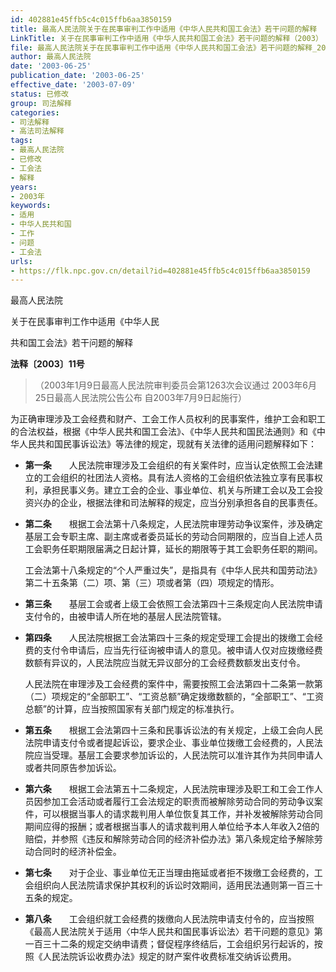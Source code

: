```yaml
---
id: 402881e45ffb5c4c015ffb6aa3850159
title: 最高人民法院关于在民事审判工作中适用《中华人民共和国工会法》若干问题的解释
LinkTitle: 关于在民事审判工作中适用《中华人民共和国工会法》若干问题的解释（2003）
file: 最高人民法院关于在民事审判工作中适用《中华人民共和国工会法》若干问题的解释_20030625_402881e45ffb5c4c015ffb6aa3850159.docx
author: 最高人民法院
date: '2003-06-25'
publication_date: '2003-06-25'
effective_date: '2003-07-09'
status: 已修改
group: 司法解释
categories:
- 司法解释
- 高法司法解释
tags:
- 最高人民法院
- 已修改
- 工会法
- 解释
years:
- 2003年
keywords:
- 适用
- 中华人民共和国
- 工作
- 问题
- 工会法
urls:
- https://flk.npc.gov.cn/detail?id=402881e45ffb5c4c015ffb6aa3850159
---
```


最高人民法院

关于在民事审判工作中适用《中华人民

共和国工会法》若干问题的解释

**法释〔2003〕11号**

> （2003年1月9日最高人民法院审判委员会第1263次会议通过 2003年6月25日最高人民法院公告公布 自2003年7月9日起施行）

为正确审理涉及工会经费和财产、工会工作人员权利的民事案件，维护工会和职工的合法权益，根据《中华人民共和国工会法》、《中华人民共和国民法通则》和《中华人民共和国民事诉讼法》等法律的规定，现就有关法律的适用问题解释如下：

- **第一条**　　人民法院审理涉及工会组织的有关案件时，应当认定依照工会法建立的工会组织的社团法人资格。具有法人资格的工会组织依法独立享有民事权利，承担民事义务。建立工会的企业、事业单位、机关与所建工会以及工会投资兴办的企业，根据法律和司法解释的规定，应当分别承担各自的民事责任。

- **第二条**　　根据工会法第十八条规定，人民法院审理劳动争议案件，涉及确定基层工会专职主席、副主席或者委员延长的劳动合同期限的，应当自上述人员工会职务任职期限届满之日起计算，延长的期限等于其工会职务任职的期间。

  工会法第十八条规定的“个人严重过失”，是指具有《中华人民共和国劳动法》第二十五条第（二）项、第（三）项或者第（四）项规定的情形。

- **第三条**　　基层工会或者上级工会依照工会法第四十三条规定向人民法院申请支付令的，由被申请人所在地的基层人民法院管辖。

- **第四条**　　人民法院根据工会法第四十三条的规定受理工会提出的拨缴工会经费的支付令申请后，应当先行征询被申请人的意见。被申请人仅对应拨缴经费数额有异议的，人民法院应当就无异议部分的工会经费数额发出支付令。

  人民法院在审理涉及工会经费的案件中，需要按照工会法第四十二条第一款第（二）项规定的“全部职工”、“工资总额”确定拨缴数额的，“全部职工”、“工资总额”的计算，应当按照国家有关部门规定的标准执行。

- **第五条**　　根据工会法第四十三条和民事诉讼法的有关规定，上级工会向人民法院申请支付令或者提起诉讼，要求企业、事业单位拨缴工会经费的，人民法院应当受理。基层工会要求参加诉讼的，人民法院可以准许其作为共同申请人或者共同原告参加诉讼。

- **第六条**　　根据工会法第五十二条规定，人民法院审理涉及职工和工会工作人员因参加工会活动或者履行工会法规定的职责而被解除劳动合同的劳动争议案件，可以根据当事人的请求裁判用人单位恢复其工作，并补发被解除劳动合同期间应得的报酬；或者根据当事人的请求裁判用人单位给予本人年收入2倍的赔偿，并参照《违反和解除劳动合同的经济补偿办法》第八条规定给予解除劳动合同时的经济补偿金。

- **第七条**　　对于企业、事业单位无正当理由拖延或者拒不拨缴工会经费的，工会组织向人民法院请求保护其权利的诉讼时效期间，适用民法通则第一百三十五条的规定。

- **第八条**　　工会组织就工会经费的拨缴向人民法院申请支付令的，应当按照《最高人民法院关于适用〈中华人民共和国民事诉讼法〉若干问题的意见》第一百三十二条的规定交纳申请费；督促程序终结后，工会组织另行起诉的，按照《人民法院诉讼收费办法》规定的财产案件收费标准交纳诉讼费用。
